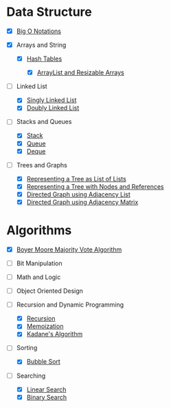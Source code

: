 # Data Structure

- [x] [Big O Notations](Big-O-Notations.py)

- [x] Arrays and String

  - [x] [Hash Tables](HashTable.py)

    - [x] [ArrayList and Resizable Arrays](Dynamic-Array-Implementation.py)

- [ ] Linked List

    - [x] [Singly Linked List](SinglyLinkedList.py)
    - [x] [Doubly Linked List](DoublyLinkedList.py) 

- [ ] Stacks and Queues

    - [x] [Stack](Stack.py)
    - [x] [Queue](Queue.py)
    - [x] [Deque](Deque.py)

- [ ] Trees and Graphs

    - [x] [Representing a Tree as List of Lists](Representing-a-Tree-as-List-of-Lists.py)
    - [x] [Representing a Tree with Nodes and References](RepresentingTree.py)
    - [x] [Directed Graph using Adjacency List](Directed-Graph-using-Adjacency-List.py)
    - [x] [Directed Graph using Adjacency Matrix](Directed-Graph-using-Adjacency-Matrix.py)

# Algorithms

  - [x] [Boyer Moore Majority Vote Algorithm](BoyerMooreVoting.py)

  - [ ] Bit Manipulation

  - [ ] Math and Logic

  - [ ] Object Oriented Design

  - [ ] Recursion and Dynamic Programming

    - [x] [Recursion](Recursion.py)
    - [x] [Memoization](Memoization.py)
    - [x] [Kadane's Algorithm](Kadane's-Algorithm.py)

  - [ ] Sorting

    - [x] [Bubble Sort](BubbleSort.py)

  - [ ] Searching

    - [x] [Linear Search](LinearSearch.py)
    - [x] [Binary Search](BinarySearch.py)